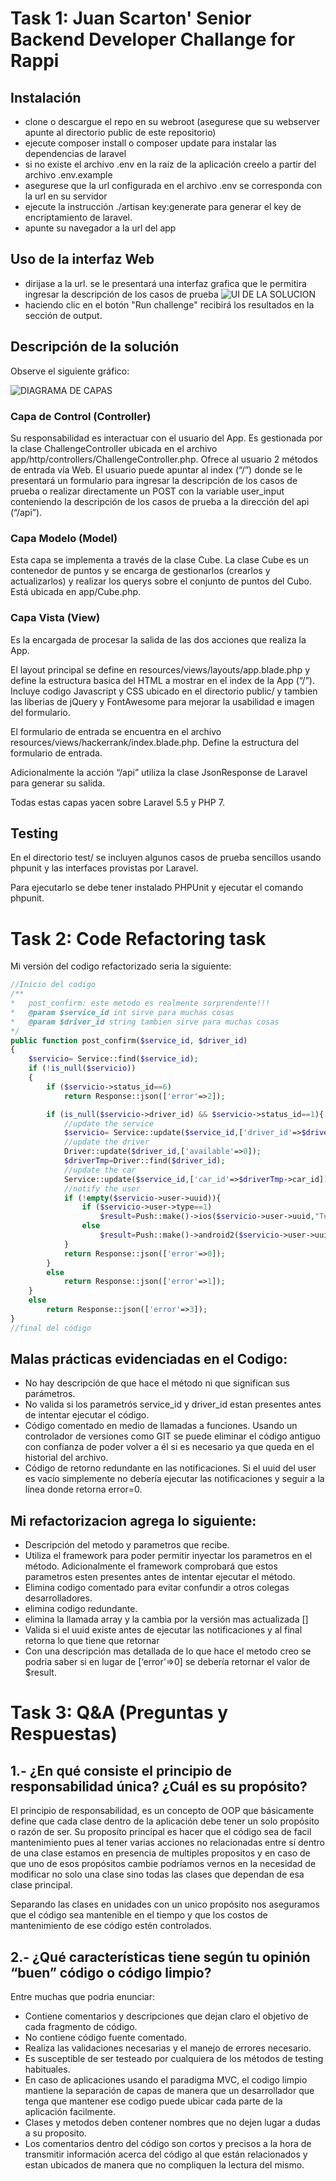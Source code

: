 # Task 1: Juan Scarton' Senior Backend Developer Challange for Rappi 

## Instalación

- clone o descargue el repo en su webroot (asegurese que su webserver apunte al directorio public de este repositorio)
- ejecute composer install o composer update para instalar las dependencias de laravel
- si no existe el archivo .env en la raiz de la aplicación creelo a partir del archivo .env.example 
- asegurese que la url configurada en el archivo .env se corresponda con la url en su servidor
- ejecute la instrucción ./artisan key:generate para generar el key de encriptamiento de laravel.
- apunte su navegador a la url del app

## Uso de la interfaz Web

- dirijase a la url. se le presentará una interfaz grafica que le permitira ingresar la descripción de los casos de prueba
![UI DE LA SOLUCION](https://raw.githubusercontent.com/jscarton/juan-scarton-back/master/readme-images/ui.png)
- haciendo clic en el botón "Run challenge" recibirá los resultados en la sección de output.

## Descripción de la solución

Observe el siguiente gráfico:

![DIAGRAMA DE CAPAS](https://raw.githubusercontent.com/jscarton/juan-scarton-back/master/readme-images/layers.png)

### Capa de Control (Controller)
Su responsabilidad es interactuar con el usuario del App. Es gestionada por la clase ChallengeController ubicada en el archivo app/http/controllers/ChallengeController.php. Ofrece al usuario 2 métodos de entrada vía Web. El usuario puede apuntar al index (“/”) donde se le presentará un formulario para ingresar la descripción de los casos de prueba o realizar directamente un POST con la variable user_input conteniendo la descripción de los casos de prueba a la dirección del api (“/api”).

### Capa Modelo (Model)
Esta capa se implementa a través de la clase Cube.
La clase Cube es un contenedor de puntos y se encarga de gestionarlos (crearlos y
actualizarlos) y realizar los querys sobre el conjunto de puntos del Cubo. Está ubicada en app/Cube.php.

### Capa Vista (View)
Es la encargada de procesar la salida de las dos acciones que realiza la App.

El layout principal se define en resources/views/layouts/app.blade.php y define la estructura
basica del HTML a mostrar en el index de la App (“/”). Incluye codigo Javascript y CSS
ubicado en el directorio public/ y tambien las liberias de jQuery y FontAwesome para
mejorar la usabilidad e imagen del formulario.

El formulario de entrada se encuentra en el archivo resources/views/hackerrank/index.blade.php. Define la estructura del formulario de entrada.

Adicionalmente la acción “/api” utiliza la clase JsonResponse de Laravel para generar su salida.

Todas estas capas yacen sobre Laravel 5.5 y PHP 7.

## Testing

En el directorio test/ se incluyen algunos casos de prueba sencillos usando phpunit y las
interfaces provistas por Laravel.

Para ejecutarlo se debe tener instalado PHPUnit y ejecutar el comando phpunit.





# Task 2: Code Refactoring task

Mi versión del codigo refactorizado seria la siguiente:
```php
//Inicio del codigo
/**
*	post_confirm: este metodo es realmente sorprendente!!!
*	@param $service_id int sirve para muchas cosas
*	@param $driver_id string tambien sirve para muchas cosas
*/
public function post_confirm($service_id, $driver_id)
{
 	$servicio= Service::find($service_id);
 	if (!is_null($servicio))
 	{
 		if ($servicio->status_id==6)
 			return Response::json(['error'=>2]);

 		if (is_null($servicio->driver_id) && $servicio->status_id==1){
 			//update the service
 			$servicio= Service::update($service_id,['driver_id'=>$driver_id,'status_id'=>2]);
 			//update the driver
 			Driver::update($driver_id,['available'=>0]);
 			$driverTmp=Driver::find($driver_id);
 			//update the car
 			Service::update($service_id,['car_id'=>$driverTmp->car_id]);
 			//notify the user
 			if (!empty($servicio->user->uuid)){
 				if ($servicio->user->type==1)
 					$result=Push::make()->ios($servicio->user->uuid,"Tu servicio ha sido confirmado!",1,'honk.wav','Open',['serviceID'=>$servicio->id]); //IOS
 				else
 					$result=Push::make()->android2($servicio->user->uuid,"Tu servicio ha sido confirmado!",1,'default','Open',['serviceID'=>$servicio->id]); //ANDROID 
 			}
 			return Response::json(['error'=>0]);
 		}
 		else
 			return Response::json(['error'=>1]);
 	}
 	else
 		return Response::json(['error'=>3]);
}
//final del código
```
## Malas prácticas evidenciadas en el Codigo:
* No hay descripción de que hace el método ni que significan sus parámetros.
* No valida si los parametrós service_id y driver_id estan presentes antes de intentar ejecutar el código.
* Código comentado en medio de llamadas a funciones. Usando un controlador de versiones como GIT se puede eliminar el código antiguo con confianza de poder volver a él si es necesario ya que queda en el historial del archivo.
* Código de retorno redundante en las notificaciones. Si el uuid del user es vacío simplemente no debería ejecutar las notificaciones y seguir a la línea donde retorna error=0.

## Mi refactorizacion agrega lo siguiente:
* Descripción del metodo y parametros que recibe.
* Utiliza el framework para poder permitir inyectar los parametros en el método. Adicionalmente el framework comprobará que estos parametros esten presentes antes de intentar ejecutar el método.
* Elimina codigo comentado para evitar confundir a otros colegas desarrolladores.
* elimina codigo redundante.
* elimina la llamada array y la cambia por la versión mas actualizada []
* Valida si el uuid existe antes de ejecutar las notificaciones y al final retorna lo que tiene que retornar 
* Con una descripción mas detallada de lo que hace el metodo creo se podria saber si en lugar de [‘error’=>0] se debería retornar el valor de $result.







# Task 3: Q&A (Preguntas y Respuestas)

## 1.- ¿En qué consiste el principio de responsabilidad única? ¿Cuál es su propósito?

El principio de responsabilidad, es un concepto de OOP que básicamente define que cada clase dentro de la aplicación debe tener un solo propósito o razón de ser. Su proposito principal es hacer que el código sea de facil mantenimiento pues al tener varias acciones no relacionadas entre sí dentro de una clase estamos en presencia de multiples propositos y en caso de que uno de esos propósitos cambie podríamos vernos en la necesidad de modificar no solo una clase sino todas las clases que dependan de esa clase principal.

Separando las clases en unidades con un unico propósito nos aseguramos que el código sea mantenible en el tiempo y que los costos de mantenimiento de ese código estén controlados.

## 2.- ¿Qué características tiene según tu opinión “buen” código o código limpio?

Entre muchas que podria enunciar:
* Contiene comentarios y descripciones que dejan claro el objetivo de cada fragmento de código.
* No contiene código fuente comentado.
* Realiza las validaciones necesarias y el manejo de errores necesario.
* Es susceptible de ser testeado por cualquiera de los métodos de testing habituales.
* En caso de aplicaciones usando el paradigma MVC, el codigo limpio mantiene la separación de capas de manera que un desarrollador que tenga que mantener ese codigo puede ubicar cada parte de la aplicación facilmente.
* Clases y metodos deben contener nombres que no dejen lugar a dudas a su proposito.
* Los comentarios dentro del código son cortos y precisos a la hora de transmitir información acerca del código al que están relacionados y estan ubicados de manera que no compliquen la lectura del mismo.
